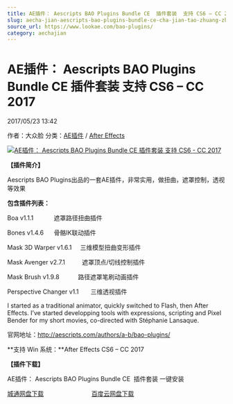 ```yaml
---
title: AE插件： Aescripts BAO Plugins Bundle CE  插件套装  支持 CS6 – CC 2017
slug: aecha-jian-aescripts-bao-plugins-bundle-ce-cha-jian-tao-zhuang-zhi-chi-cs6-cc-2017
source_url: https://www.lookae.com/bao-plugins/
category: aechajian
---
```

# AE插件： Aescripts BAO Plugins Bundle CE 插件套装 支持 CS6 – CC 2017

2017/05/23 13:42

作者：大众脸
分类：[AE插件](https://www.lookae.com/after-effects/aechajian/) / [After Effects](https://www.lookae.com/after-effects/)

[![AE插件： Aescripts BAO Plugins Bundle CE  插件套装  支持 CS6 - CC 2017](https://www.lookae.com/wp-content/uploads/2017/05/BAO-Plugins.jpg "AE插件： Aescripts BAO Plugins Bundle CE  插件套装  支持 CS6 - CC 2017-LookAE.com")](https://www.lookae.com/wp-content/uploads/2017/05/BAO-Plugins.jpg)

**【插件简介】**

Aescripts BAO Plugins出品的一套AE插件，非常实用，做扭曲，遮罩控制，透视等效果

**包含插件列表：**

Boa v1.1.1            遮罩路径扭曲插件

Bones v1.4.6      骨骼IK联动插件

Mask 3D Warper v1.6.1     三维模型扭曲变形插件

Mask Avenger v2.7.1          遮罩顶点/切线控制插件

Mask Brush v1.9.8           路径遮罩笔刷动画插件

Perspective Changer v1.1       三维透视插件

I started as a traditional animator, quickly switched to Flash, then After Effects. I’ve started developping tools with expressions, scripting and Pixel Bender for my short movies, co-directed with Stéphanie Lansaque.

官网地址：http://aescripts.com/authors/a-b/bao-plugins/

**支持 Win 系统：**After Effects CS6 – CC 2017

**【插件下载】**

AE插件： Aescripts BAO Plugins Bundle CE  插件套装 一键安装

[城通网盘下载](https://www.pipipan.com/fs/680462-203856126)                            [百度云网盘下载](https://pan.baidu.com/s/1mip2tkc)
